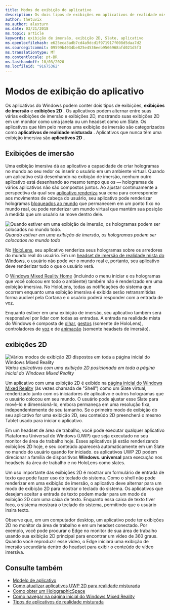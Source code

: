 ```yaml
---
title: Modos de exibição do aplicativo
description: Os dois tipos de exibições em aplicativos de realidade mista do Windows são exibições de imersão e exibições 2D.
author: thetuvix
ms.author: alexturn
ms.date: 03/21/2018
ms.topic: article
keywords: exibição de imersão, exibição 2D, Slate, aplicativo
ms.openlocfilehash: e625eca3adb7cd4a9dcd1f971917f008d5daa7d2
ms.sourcegitcommit: 09599b4034be825e4536eeb9566968afd021d5f3
ms.translationtype: MT
ms.contentlocale: pt-BR
ms.lasthandoff: 10/03/2020
ms.locfileid: "91675362"
---
```

# <a name="app-views"></a>Modos de exibição do aplicativo

Os aplicativos do Windows podem conter dois tipos de exibições, **exibições de imersão** e **exibições 2D** . Os aplicativos podem alternar entre suas várias exibições de imersão e exibições 2D, mostrando suas exibições 2D em um monitor como uma janela ou um headset como um Slate. Os aplicativos que têm pelo menos uma exibição de imersão são categorizados como **aplicativos de realidade misturada** . Aplicativos que nunca têm uma exibição imersiva são **aplicativos 2D** .

## <a name="immersive-views"></a>Exibições de imersão

Uma exibição imersiva dá ao aplicativo a capacidade de criar hologramas no mundo ao seu redor ou inserir o usuário em um ambiente virtual. Quando um aplicativo está desenhando na exibição de imersão, nenhum outro aplicativo está desenhando ao mesmo tempo que os &mdash; hologramas de vários aplicativos não são compostos juntos. Ao ajustar continuamente a perspectiva da qual seu [aplicativo renderiza](../develop/platform-capabilities-and-apis/rendering.md) sua cena para corresponder aos movimentos de cabeça do usuário, seu aplicativo pode renderizar hologramas [bloqueados ao mundo](coordinate-systems.md) que permanecem em um ponto fixo no mundo real, ou pode renderizar um mundo virtual que mantém sua posição à medida que um usuário se move dentro dele.

![Quando estiver em uma exibição de imersão, os hologramas podem ser colocados no mundo todo.](images/designoverview-940px.jpg)<br>
*Quando estiver em uma exibição de imersão, os hologramas podem ser colocados no mundo todo*

No [HoloLens](https://docs.microsoft.com/hololens/hololens1-hardware), seu aplicativo renderiza seus hologramas sobre os arredores do mundo real do usuário. Em um [headset de imersão de realidade mista do Windows](../discover/immersive-headset-hardware-details.md), o usuário não pode ver o mundo real e, portanto, seu aplicativo deve renderizar tudo o que o usuário verá.

O [Windows Mixed Reality Home](../discover/navigating-the-windows-mixed-reality-home.md) (incluindo o menu iniciar e os hologramas que você colocou em todo o ambiente) também não é renderizado em uma exibição imersiva. No HoloLens, todas as notificações do sistema que ocorrem enquanto uma exibição imersiva é exibida serão retransmitidas forma audível pela Cortana e o usuário poderá responder com a entrada de voz.

Enquanto estiver em uma exibição de imersão, seu aplicativo também será responsável por lidar com todas as entradas. A entrada na realidade mista do Windows é composta de [olhar](gaze-and-commit.md), [gestos](gaze-and-commit.md#composite-gestures) (somente de HoloLens), controladores de [voz](voice-input.md) e de [animação](motion-controllers.md) (somente headsets de imersão).

## <a name="2d-views"></a>exibições 2D

![Vários modos de exibição 2D dispostos em toda a página inicial do Windows Mixed Reality](images/teleportation-940px.png)<br>
*Vários aplicativos com uma exibição 2D posicionada em toda a página inicial do Windows Mixed Reality*

Um aplicativo com uma exibição 2D é exibido na [página inicial do Windows Mixed Reality](../discover/navigating-the-windows-mixed-reality-home.md) (às vezes chamada de "Shell") como um Slate virtual, renderizado junto com os iniciadores de aplicativo e outros hologramas que o usuário colocou em seu mundo. O usuário pode ajustar esse Slate para movê-lo e dimensioná-lo, embora permaneça em uma resolução fixa, independentemente de seu tamanho. Se o primeiro modo de exibição do seu aplicativo for uma exibição 2D, seu conteúdo 2D preencherá o mesmo Tablet usado para iniciar o aplicativo.

Em um headset de área de trabalho, você pode executar qualquer aplicativo Plataforma Universal do Windows (UWP) que seja executado no seu monitor de área de trabalho hoje. Esses aplicativos já estão renderizando exibições 2D hoje, e seu conteúdo aparecerá automaticamente em um Slate no mundo do usuário quando for iniciado. os aplicativos UWP 2D podem direcionar a família de dispositivos **Windows. universal** para execução nos headsets da área de trabalho e no HoloLens como slates.

Um uso importante das exibições 2D é mostrar um formulário de entrada de texto que pode fazer uso do teclado do sistema. Como o shell não pode renderizar em uma exibição de imersão, o aplicativo deve alternar para um modo de exibição 2D para mostrar o teclado do sistema. Os aplicativos que desejam aceitar a entrada de texto podem mudar para um modo de exibição 2D com uma caixa de texto. Enquanto essa caixa de texto tiver foco, o sistema mostrará o teclado do sistema, permitindo que o usuário insira texto.

Observe que, em um computador desktop, um aplicativo pode ter exibições 2D no monitor da área de trabalho e em um headset conectado. Por exemplo, você pode procurar o Edge no monitor de sua área de trabalho usando sua exibição 2D principal para encontrar um vídeo de 360 graus. Quando você reproduzir esse vídeo, o Edge iniciará uma exibição de imersão secundária dentro do headset para exibir o conteúdo de vídeo imersiva.

## <a name="see-also"></a>Consulte também

* [Modelo de aplicativo](app-model.md)
* [Como atualizar aplicativos UWP 2D para realidade misturada](../develop/porting-apps/building-2d-apps.md)
* [Como obter um HolographicSpace](../develop/native/getting-a-holographicspace.md)
* [Como navegar na página inicial do Windows Mixed Reality](../discover/navigating-the-windows-mixed-reality-home.md)
* [Tipos de aplicativos de realidade misturada](types-of-mixed-reality-apps.md)
